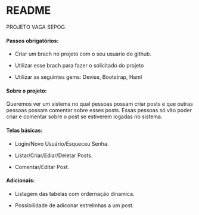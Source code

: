 # README

PROJETO VAGA SEPOG.

#### Passos obrigatórios:

* Criar um brach no projeto com o seu usuario do github.

* Utilizar esse brach para fazer o solicitado do projeto

* Utilizar as seguintes gems: Devise, Bootstrap, Haml

#### Sobre o projeto:

Queremos ver um sistema no qual pessoas possam criar posts e 
que outras pessoas possam comentar sobre esses posts. 
Essas pessoas só vão poder criar e comentar sobre o post se estiverem 
logadas no sistema.


#### Telas básicas:

* Login/Novo Usuário/Esqueceu Senha.

* Listar/Criar/Ediar/Deletar Posts.

* Comentar/Editar Post.


#### Adicionais:

* Listagem das tabelas com ordernação dinamica.

* Possibilidade de adiconar estrelinhas a um post.
